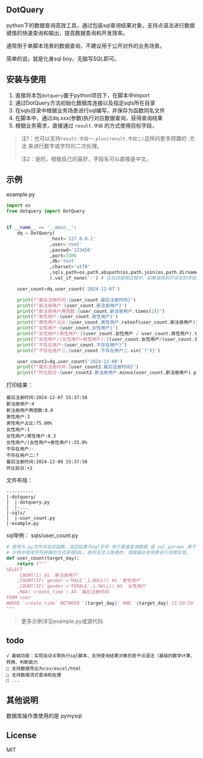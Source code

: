 ## DotQuery

python下的数据查询高效工具，通过包装sql查询结果对象，支持点语法进行数据键值的快速查询和输出，提高数据查询和开发效率。

通常用于单脚本场景的数据查询，不建议用于公开对外的业务场景。

简单的说，就是化身sql boy，无脑写SQL即可。

## 安装与使用
1. 直接将本包`dotquery`置于python项目下，在脚本中import
2. 通过DotQuery方法初始化数据库连接以及指定sqls所在目录
3. 在sqls目录中根据业务场景进行sql编写，并保存为函数同名文件
4. 在脚本中，通过dq.xxx(参数)执行对应数据查询，获得查询结果
5. 根据业务需求，直接通过 `result.字段` 的方式使用目标字段，

> 注1：也可以支持`result.字段一.plus(result.字段二)`这样的更多预置的 .方法 来进行数字或字符的二次处理。

> 注2：是的，根据自己的喜好，字段名可以直接是中文。


## 示例

example.py
```python
import os
from dotquery import DotQuery


if __name__ == '__main__':
    dq = DotQuery(
                 host='127.0.0.1'
                ,user='root'
                ,passwd='123456'
                ,port=3306
                ,db='test'
                ,charset='utf8'
                ,sqls_path=os.path.abspath(os.path.join(os.path.dirname(os.path.abspath(__file__)), "./sqls/"))
                ).val_if_none('-') # 在后续使用过程中，如果调用到不存在的字段，则使用默认值-

    user_count=dq.user_count('2024-12-07')

    print(f"最后注册时间:{user_count.最后注册时间}")
    print(f"新注册用户:{user_count.新注册用户}")
    print(f"新注册用户两倍数:{user_count.新注册用户.times(2)}")
    print(f"男性用户:{user_count.男性用户}")
    print(f"男性用户占比:{user_count.男性用户.rateof(user_count.新注册用户)}")
    print(f"女性用户:{user_count.女性用户}")
    print(f"女性用户/男性用户:{(user_count.女性用户 / user_count.男性用户).to_fixed(1)}")
    print(f"女性用户/(女性用户+男性用户):{(user_count.女性用户/(user_count.女性用户 + user_count.男性用户)).times(100).to_fixed(1).suffix('%')}")
    print(f"不存在用户:{user_count.不存在用户}")
    print(f"不存在用户二:{user_count.不存在用户二.vin('?')}")

    user_count2=dq.user_count('2024-12-08')
    print(f"最后注册时间:{user_count2.最后注册时间}")
    print(f"环比前日:{user_count2.新注册用户.minus(user_count.新注册用户).prefix('+').to_fixed(0)}")
```

打印结果：
```
最后注册时间:2024-12-07 15:37:58
新注册用户:4
新注册用户两倍数:8.0
男性用户:3
男性用户占比:75.00%
女性用户:1
女性用户/男性用户:0.3
女性用户/(女性用户+男性用户):25.0%
不存在用户:-
不存在用户二:?
最后注册时间:2024-12-08 15:37:58
环比前日:+2
```

文件布局：
```
----------
|-dotquery/
|  |-dotquery.py
|  |-...
|-sqls/
|  |-user_count.py
|-example.py
```

sql举例：
sqls/user_count.py
```python
# 使用与.py文件同名的函数，返回结果为sql字符 用于直接查询数据 或 sql,params 用于参数化查询
# 示例中使用字符拼接的方式获得SQL，是存在注入隐患的，请根据业务场景自行合理实现。
def user_count(target_day):
    return f"""
SELECT
     COUNT(1) AS `新注册用户`
    ,COUNT(IF(`gender`='MALE',1,NULL)) AS `男性用户`
    ,COUNT(IF(`gender`='FEMALE',1,NULL)) AS `女性用户`
    ,MAX(`create_time`) AS `最后注册时间`
FROM user
WHERE `create_time` BETWEEN '{target_day}' AND '{target_day} 23:59:59'
"""
```


> 更多示例详见example.py或源代码


## todo

    √ 基础功能：实现自动关联执行sql脚本、支持查询结果对象的若干点语法（基础的数学计算、转换、判断能力
    □ 支持数据导出为csv/excel/html
    □ 支持数据流式查询和处理
    □ ...


## 其他说明
数据库操作类使用的是 pymysql


## License

MIT

